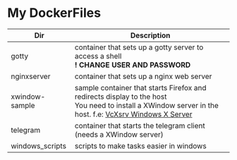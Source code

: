 # My DockerFiles

| Dir | Description |
| --- | --- |
| gotty | container that sets up a gotty server to access a shell <br> **! CHANGE USER AND PASSWORD** |
| nginxserver | container that sets up a nginx web server |
| xwindow-sample | sample container that starts Firefox and redirects display to the host <br> You need to install a XWindow server in the host. f.e: [VcXsrv Windows X Server](http://vcxsrv.sourceforge.net) |
| telegram | container that starts the telegram client (needs a XWindow server) |
| windows_scripts | scripts to make tasks easier in windows |
